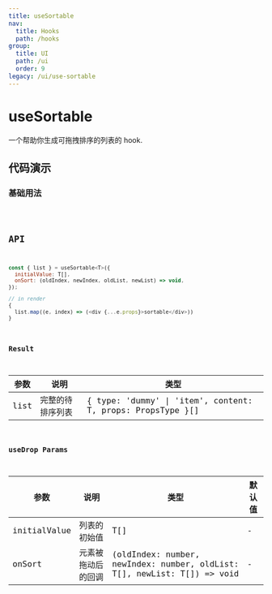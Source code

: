 ```yaml
---
title: useSortable
nav:
  title: Hooks
  path: /hooks
group:
  title: UI
  path: /ui
  order: 9
legacy: /ui/use-sortable
---
```


# useSortable

一个帮助你生成可拖拽排序的列表的 hook.

## 代码演示

### 基础用法

<code src="./demo/demo1.tsx" />

## API

```javascript
const { list } = useSortable<T>({
  initialValue: T[],
  onSort: (oldIndex, newIndex, oldList, newList) => void,
});

// in render
{
  list.map((e, index) => (<div {...e.props}>sortable</div>))
}
```

### Result

| 参数     | 说明                                 | 类型                 |
|----------|-------------------------------------------|-------------------------|
| list  | 完整的待排序列表 | { type: 'dummy' \| 'item', content: T, props: PropsType }[] |

### useDrop Params

| 参数    | 说明                                         | 类型                   | 默认值 |
|---------|----------------------------------------------|------------------------|--------|
| initialValue | 列表的初始值 | T[] | -      |
| onSort | 元素被拖动后的回调 | (oldIndex: number, newIndex: number, oldList: T[], newList: T[]) => void | -      |
